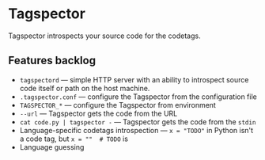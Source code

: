 # Tagspector

Tagspector introspects your source code for the codetags.

## Features backlog

- `tagspectord` — simple HTTP server with an ability to introspect source code itself or path on the host machine.
- `.tagspector.conf` — configure the Tagspector from the configuration file
- `TAGSPECTOR_*` — configure the Tagspector from environment
- `--url` — Tagspector gets the code from the URL
- `cat code.py | tagspector -` — Tagspector gets the code from the `stdin`
- Language-specific codetags introspection — `x = "TODO"` in Python isn't a code tag, but `x = ""  # TODO` is
- Language guessing
